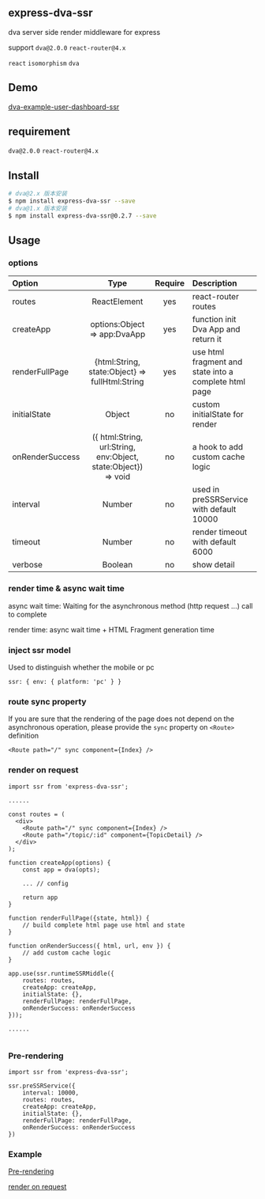 ## express-dva-ssr

dva server side render middleware for express

support `dva@2.0.0` `react-router@4.x`

`react` `isomorphism` `dva`

## Demo

[dva-example-user-dashboard-ssr](https://github.com/alexayan/dva-example-user-dashboard-ssr)

## requirement

`dva@2.0.0` `react-router@4.x`

## Install

``` bash
# dva@2.x 版本安装
$ npm install express-dva-ssr --save
# dva@1.x 版本安装
$ npm install express-dva-ssr@0.2.7 --save
```
## Usage

### options

Option | Type | Require | Description
:--- | :---: | :---: | :---
routes | ReactElement | yes | react-router routes
createApp | options:Object => app:DvaApp | yes | function init Dva App and return it
renderFullPage | {html:String, state:Object} => fullHtml:String | yes | use html fragment and state into a complete html page
initialState | Object | no | custom initialState for render
onRenderSuccess | ({ html:String, url:String, env:Object, state:Object}) => void | no | a hook to add custom cache logic
interval | Number | no | used in preSSRService with default 10000
timeout | Number | no | render timeout with default 6000
verbose | Boolean | no | show detail

### render time & async wait time

async wait time: Waiting for the asynchronous method (http request ...) call to complete

render time: async wait time + HTML Fragment generation time

### inject ssr model

Used to distinguish whether the mobile or pc

`ssr: { env: { platform: 'pc' } }`

### route sync property

If you are sure that the rendering of the page does not depend on the asynchronous operation, please provide the `sync` property on `<Route>` definition

`<Route path="/" sync component={Index} />`

### render on request

``` node
import ssr from 'express-dva-ssr';

......

const routes = (
  <div>
  	<Route path="/" sync component={Index} />
    <Route path="/topic/:id" component={TopicDetail} />
  </div>
);

function createApp(options) {
	const app = dva(opts);

	... // config

	return app
}

function renderFullPage({state, html}) {
	// build complete html page use html and state
}

function onRenderSuccess({ html, url, env }) {
	// add custom cache logic
}

app.use(ssr.runtimeSSRMiddle({
	routes: routes,
	createApp: createApp,
	initialState: {},
	renderFullPage: renderFullPage,
	onRenderSuccess: onRenderSuccess
}));

......


```

### Pre-rendering

```node
import ssr from 'express-dva-ssr';

ssr.preSSRService({
	interval: 10000,
	routes: routes,
	createApp: createApp,
	initialState: {},
	renderFullPage: renderFullPage,
	onRenderSuccess: onRenderSuccess
})

```

### Example

[Pre-rendering](https://readhub.me/)

[render on request](https://readhub.me/topic/2TbaNZPwbxM)



